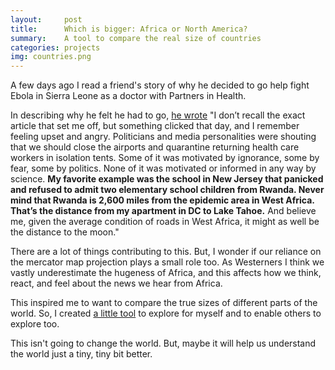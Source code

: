 ```yaml
---
layout:     post
title:      Which is bigger: Africa or North America?
summary:    A tool to compare the real size of countries
categories: projects
img: countries.png
---
```


A few days ago I read a friend's story of why he decided to go help fight Ebola in Sierra Leone as a doctor with Partners in Health.

In describing why he felt he had to go, [he wrote](https://iansierraleone2015.wordpress.com/how-i-decided-to-go-to-sierra-leone/) "I don’t recall the exact article that set me off, but something clicked that day, and I remember feeling upset and angry.  Politicians and media personalities were shouting that we should close the airports and quarantine returning health care workers in isolation tents.  Some of it was motivated by ignorance, some by fear, some by politics.  None of it was motivated or informed in any way by science.  **My favorite example was the school in New Jersey that panicked and refused to admit two elementary school children from Rwanda.  Never mind that Rwanda is 2,600 miles from the epidemic area in West Africa.  That’s the distance from my apartment in DC to Lake Tahoe.** And believe me, given the average condition of roads in West Africa, it might as well be the distance to the moon."

There are a lot of things contributing to this. But, I wonder if our reliance on the mercator map projection plays a small role too. As Westerners I think we vastly underestimate the hugeness of Africa, and this affects how we think, react, and feel about the news we hear from Africa. 

This inspired me to want to compare the true sizes of different parts of the world. So, I created [a little tool](http://bl.ocks.org/zanarmstrong/raw/caa2da1ea1558cdc3357/) to explore for myself and to enable others to explore too. 

This isn't going to change the world. But, maybe it will help us understand the world just a tiny, tiny bit better. 

